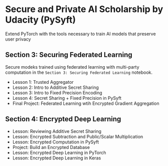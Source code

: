 # Secure and Private AI Scholarship by Udacity (PySyft)

Extend PyTorch with the tools necessary to train AI models that preserve user privacy

## Section 3: Securing Federated Learning

Secure modeks trained using federated learning with multi-party computation in the `Section 3: Securing Federated Learning` notebook.
* Lesson 1: Trusted Aggregator
* Lesson 2: Intro to Additive Secret Sharing
* Lesson 3: Intro to Fixed Precision Encoding
* Lesson 4: Secret Sharing + Fixed Precision in PySyft
* Final Project: Federated Learning wtih Encrypted Gradient Aggregation

## Section 4: Encrypted Deep Learning
* Lesson: Reviewing Additive Secret Sharing
* Lesson: Encrypted Subtraction and Public/Scalar Multiplication
* Lesson: Encrypted Computation in PySyft
* Project: Build an Encrypted Database
* Lesson: Encrypted Deep Learning in PyTorch
* Lesson: Encrypted Deep Learning in Keras
